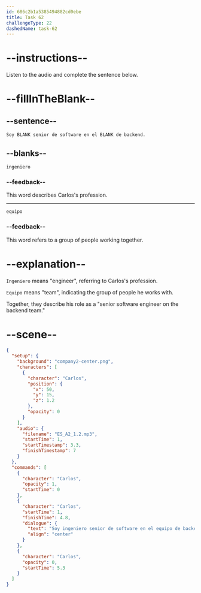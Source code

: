 ```yaml
---
id: 686c2b1a5385494882cd0ebe
title: Task 62
challengeType: 22
dashedName: task-62
---
```


<!-- (Audio) Carlos: Soy ingeniero senior de software en el equipo de backend. -->

# --instructions--

Listen to the audio and complete the sentence below.

# --fillInTheBlank--

## --sentence--

`Soy BLANK senior de software en el BLANK de backend.`

## --blanks--

`ingeniero`

### --feedback--

This word describes Carlos's profession.

---

`equipo`

### --feedback--

This word refers to a group of people working together.

# --explanation--

`Ingeniero` means "engineer", referring to Carlos's profession. 

`Equipo` means "team", indicating the group of people he works with. 

Together, they describe his role as a "senior software engineer on the backend team."

# --scene--

```json
{
  "setup": {
    "background": "company2-center.png",
    "characters": [
      {
        "character": "Carlos",
        "position": {
          "x": 50,
          "y": 15,
          "z": 1.2
        },
        "opacity": 0
      }
    ],
    "audio": {
      "filename": "ES_A2_1.2.mp3",
      "startTime": 1,
      "startTimestamp": 3.3,
      "finishTimestamp": 7
    }
  },
  "commands": [
    {
      "character": "Carlos",
      "opacity": 1,
      "startTime": 0
    },
    {
      "character": "Carlos",
      "startTime": 1,
      "finishTime": 4.8,
      "dialogue": {
        "text": "Soy ingeniero senior de software en el equipo de backend.",
        "align": "center"
      }
    },
    {
      "character": "Carlos",
      "opacity": 0,
      "startTime": 5.3
    }
  ]
}
```
